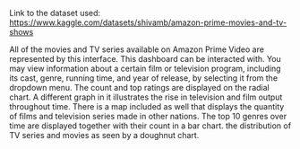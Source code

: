 Link to the dataset used: https://www.kaggle.com/datasets/shivamb/amazon-prime-movies-and-tv-shows

All of the movies and TV series available on Amazon Prime Video are represented by this interface. This dashboard can be interacted with. You may view information about a certain film or television program, including its cast, genre, running time, and year of release, by selecting it from the dropdown menu. 
The count and top ratings are displayed on the radial chart.
A different graph in it illustrates the rise in television and film output throughout time.
There is a map included as well that displays the quantity of films and television series made in other nations.
The top 10 genres over time are displayed together with their count in a bar chart. the distribution of TV series and movies as seen by a doughnut chart.

